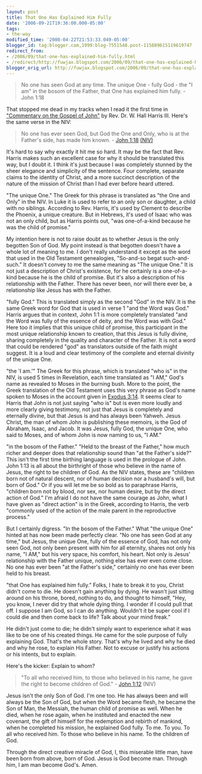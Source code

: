 ```yaml
---
layout: post
title: That One Has Explained Him Fully
date: '2006-09-21T19:36:00.000-05:00'
tags:
- the-way
modified_time: '2008-04-22T21:53:33.049-05:00'
blogger_id: tag:blogger.com,1999:blog-7551548.post-115889615119619747
redirect_from: 
- /2006/09/that-one-has-explained-him-fully.html
- /redirect/http://fuwjax.blogspot.com/2006/09/that-one-has-explained-him-fully.html
blogger_orig_url: http://fuwjax.blogspot.com/2006/09/that-one-has-explained-him-fully.html
---
```


> No one has seen God at any time. The unique One - fully God - the "I am" in the bosom of the Father, that One has explained him fully. - John 1:18

That stopped me dead in my tracks when I read it the first time in ["Commentary on the Gospel of John"](http://www.bible.org/page.asp?page_id=1301) by Rev. Dr. W. Hall Harris III.  Here's the same verse in the NIV:

> No one has ever seen God, but God the One and Only, who is at the Father's side, has made him known. - [John 1:18](http://www.biblegateway.com/passage/?search=john%201&version=31) [(NIV)](http://www.biblegateway.com/versions/?action=getVersionInfo&vid=31)

It's hard to say why exactly it hit me so hard.  It may be the fact that Rev. Harris makes such an excellent case for why it should be translated this way, but I doubt it.  I think it's just because I was completely stunned by the sheer elegance and simplicity of the sentence.  Four complete, separate claims to the identity of Christ, and a more succinct description of the nature of the mission of Christ than I had ever before heard uttered.

"The unique One."  The Greek for this phrase is translated as "the One and Only" in the NIV.  In Luke it is used to refer to an only son or daughter, a child with no siblings.  According to Rev. Harris, it's used by Clement to describe the Phoenix, a unique creature.  But in Hebrews, it's used of Isaac who was not an only child, but as Harris points out, "was one-of-a-kind because he was the child of promise."

My intention here is not to raise doubt as to whether Jesus is the only begotten Son of God.  My point instead is that begotten doesn't have a whole lot of meaning to me.  I don't really understand it except as the word that used in the Old Testament genealogies, "So-and-so begat such-and-such."  It doesn't convey to me the same meaning as "The unique One." It is not just a description of Christ's existence, for he certainly is a one-of-a-kind because he is the child of promise.  But it's also a description of his relationship with the Father.  There has never been, nor will there ever be, a relationship like Jesus has with the Father.

"fully God."  This is translated simply as the second "God" in the NIV.  It is the same Greek word for God that is used in verse 1 "and the Word was God."  Harris argues that in context, John 1:1 is more completely translated "and the Word was fully of the essence of deity, and the Word was with God."  Here too it implies that this unique child of promise, this participant in the most unique relationship known to creation, that this Jesus is fully divine, sharing completely in the quality and character of the Father.  It is not a word that could be rendered "god" as translators outside of the faith might suggest.  It is a loud and clear testimony of the complete and eternal divinity of the unique One.

"the 'I am.'"  The Greek for this phrase, which is translated "who is" in the NIV, is used 5 times in Revelation, each time translated as "I AM," God's name as revealed to Moses in the burning bush.  More to the point, the Greek translation of the Old Testament uses this very phrase as God's name spoken to Moses in the account given in [Exodus 3:14](http://www.biblegateway.com/passage/?search=exodus%203;&version=31;).  It seems clear to Harris that John is not just saying "who is" but is even more loudly and more clearly giving testimony, not just that Jesus is completely and eternally divine, but that Jesus is and has always been Yahweh.  Jesus Christ, the man of whom John is publishing these memoirs, is the God of Abraham, Isaac, and Jacob.  It was Jesus, fully God, the unique One, who said to Moses, and of whom John is now naming to us, "I AM."

"in the bosom of the Father."  "Held to the breast of the Father," how much richer and deeper does that relationship sound than "at the Father's side?"  This isn't the first time birthing language is used in the prologue of John.  John 1:13 is all about the birthright of those who believe in the name of Jesus, the right to be children of God. As the NIV states, these are "children born not of natural descent, nor of human decision nor a husband's will, but born of God."  Or if you will let me be so bold as to paraphrase Harris, "children born not by blood, nor sex, nor human desire, but by the direct action of God."  I'm afraid I do not have the same courage as John, what I have given as "direct action" is in the Greek, according to Harris, the verb "commonly used of the action of the male parent in the reproductive process."

But I certainly digress.  "In the bosom of the Father."  What "the unique One" hinted at has now been made perfectly clear.  "No one has seen God at any time," but Jesus, the unique One, fully of the essence of God, has not only seen God, not only been present with him for all eternity, shares not only his name, "I AM," but his very space, his comfort, his heart.  Not only is Jesus' relationship with the Father unique, nothing else has ever even come close.  No one has ever been "at the Father's side," certainly no one has ever been held to his breast.

"that One has explained him fully."  Folks, I hate to break it to you, Christ didn't come to die.  He doesn't gain anything by dying.  He wasn't just sitting around on his throne, bored, nothing to do, and thought to himself, "Hey, you know, I never did try that whole dying thing.  I wonder if I could pull that off.  I suppose I am God, so I can do anything.  Wouldn't it be super cool if I could die and then come back to life?  Talk about your mind freak."

He didn't just come to die; he didn't simply want to experience what it was like to be one of his created things.  He came for the sole purpose of fully explaining God.  That's the whole story.  That's why he lived and why he died and why he rose, to explain His Father.  Not to excuse or justify his actions or his intents, but to explain.  

Here's the kicker: Explain to whom?  

> "To all who received him, to those who believed in his name, he gave the right to become children of God." - [John 1:12](http://www.biblegateway.com/passage/?search=john%201&version=31) (NIV)

Jesus isn't the only Son of God.  I'm one too.  He has always been and will always be the Son of God, but when the Word became flesh, he became the Son of Man, the Messiah, the human child of promise as well.  When he died, when he rose again, when he instituted and enacted the new covenant, the gift of himself for the redemption and rebirth of mankind, when he completed his mission, he explained God fully.  To me.  To you.  To all who received him.  To those who believe in his name.  To the children of God.  

Through the direct creative miracle of God, I, this miserable little man, have been born from above, born of God.  Jesus is God become man.  Through him, I am man become God's.  Amen.